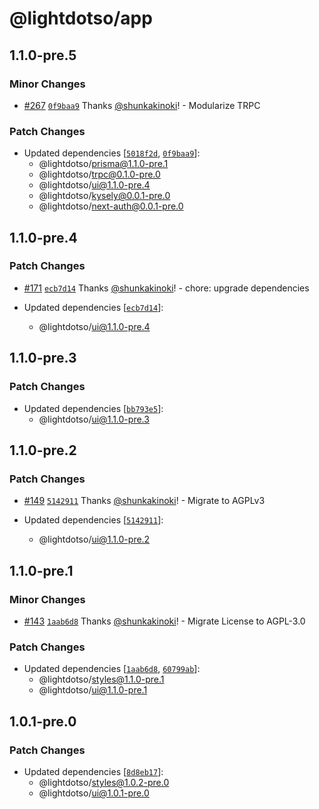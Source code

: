 # @lightdotso/app

## 1.1.0-pre.5

### Minor Changes

- [#267](https://github.com/LightDotSo/LightDotSo/pull/267) [`0f9baa9`](https://github.com/LightDotSo/LightDotSo/commit/0f9baa9c9a495ef138464f6becb524937a8f7a26) Thanks [@shunkakinoki](https://github.com/shunkakinoki)! - Modularize TRPC

### Patch Changes

- Updated dependencies [[`5018f2d`](https://github.com/LightDotSo/LightDotSo/commit/5018f2d9bd37a6c27c052d2e0a15a63a00533c9e), [`0f9baa9`](https://github.com/LightDotSo/LightDotSo/commit/0f9baa9c9a495ef138464f6becb524937a8f7a26)]:
  - @lightdotso/prisma@1.1.0-pre.1
  - @lightdotso/trpc@0.1.0-pre.0
  - @lightdotso/ui@1.1.0-pre.4
  - @lightdotso/kysely@0.0.1-pre.0
  - @lightdotso/next-auth@0.0.1-pre.0

## 1.1.0-pre.4

### Patch Changes

- [#171](https://github.com/LightDotSo/LightDotSo/pull/171) [`ecb7d14`](https://github.com/LightDotSo/LightDotSo/commit/ecb7d148012f692ce0365d2c10b7163e99c8fe18) Thanks [@shunkakinoki](https://github.com/shunkakinoki)! - chore: upgrade dependencies

- Updated dependencies [[`ecb7d14`](https://github.com/LightDotSo/LightDotSo/commit/ecb7d148012f692ce0365d2c10b7163e99c8fe18)]:
  - @lightdotso/ui@1.1.0-pre.4

## 1.1.0-pre.3

### Patch Changes

- Updated dependencies [[`bb793e5`](https://github.com/LightDotSo/LightDotSo/commit/bb793e593d9d9e68150c706d37b96fd04fe2e73d)]:
  - @lightdotso/ui@1.1.0-pre.3

## 1.1.0-pre.2

### Patch Changes

- [#149](https://github.com/LightDotSo/LightDotSo/pull/149) [`5142911`](https://github.com/LightDotSo/LightDotSo/commit/51429114636eff5d0a0553af96dc2d0f5120a702) Thanks [@shunkakinoki](https://github.com/shunkakinoki)! - Migrate to AGPLv3

- Updated dependencies [[`5142911`](https://github.com/LightDotSo/LightDotSo/commit/51429114636eff5d0a0553af96dc2d0f5120a702)]:
  - @lightdotso/ui@1.1.0-pre.2

## 1.1.0-pre.1

### Minor Changes

- [#143](https://github.com/LightDotSo/LightDotSo/pull/143) [`1aab6d8`](https://github.com/LightDotSo/LightDotSo/commit/1aab6d87fc1d2c5ebf274c14c1ac0e386b54b7a1) Thanks [@shunkakinoki](https://github.com/shunkakinoki)! - Migrate License to AGPL-3.0

### Patch Changes

- Updated dependencies [[`1aab6d8`](https://github.com/LightDotSo/LightDotSo/commit/1aab6d87fc1d2c5ebf274c14c1ac0e386b54b7a1), [`60799ab`](https://github.com/LightDotSo/LightDotSo/commit/60799ab9cb59fb121bcb75d9c009add727689810)]:
  - @lightdotso/styles@1.1.0-pre.1
  - @lightdotso/ui@1.1.0-pre.1

## 1.0.1-pre.0

### Patch Changes

- Updated dependencies [[`8d8eb17`](https://github.com/LightDotSo/LightDotSo/commit/8d8eb1757888ebdab1d73584bac9f453b527b3d0)]:
  - @lightdotso/styles@1.0.2-pre.0
  - @lightdotso/ui@1.0.1-pre.0
